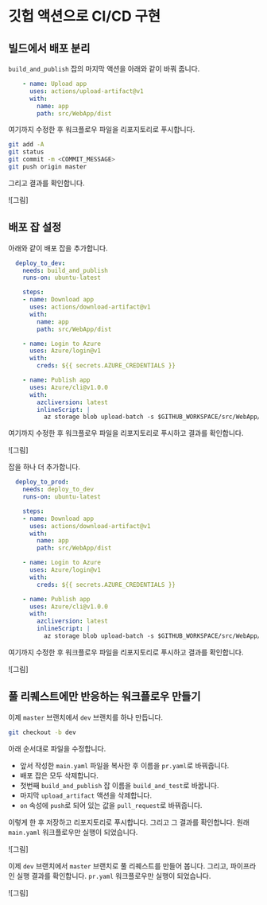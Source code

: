 # 깃헙 액션으로 CI/CD 구현 #

## 빌드에서 배포 분리 ##

`build_and_publish` 잡의 마지막 액션을 아래와 같이 바꿔 줍니다.

```yaml
    - name: Upload app
      uses: actions/upload-artifact@v1
      with:
        name: app
        path: src/WebApp/dist
```

여기까지 수정한 후 워크플로우 파일을 리포지토리로 푸시합니다.

```bash
git add -A
git status
git commit -m <COMMIT_MESSAGE>
git push origin master
```

그리고 결과를 확인합니다.

![그림]


## 배포 잡 설정 ##

아래와 같이 배포 잡을 추가합니다.

```yaml
  deploy_to_dev:
    needs: build_and_publish
    runs-on: ubuntu-latest

    steps:
    - name: Download app
      uses: actions/download-artifact@v1
      with:
        name: app
        path: src/WebApp/dist

    - name: Login to Azure
      uses: Azure/login@v1
      with:
        creds: ${{ secrets.AZURE_CREDENTIALS }}

    - name: Publish app
      uses: Azure/cli@v1.0.0
      with:
        azcliversion: latest
        inlineScript: |
          az storage blob upload-batch -s $GITHUB_WORKSPACE/src/WebApp/dist -d \$web --account-name ${{ secrets.STORAGE_ACCOUNT_NAME }}
```

여기까지 수정한 후 워크플로우 파일을 리포지토리로 푸시하고 결과를 확인합니다.

![그림]

잡을 하나 더 추가합니다.

```yaml
  deploy_to_prod:
    needs: deploy_to_dev
    runs-on: ubuntu-latest

    steps:
    - name: Download app
      uses: actions/download-artifact@v1
      with:
        name: app
        path: src/WebApp/dist

    - name: Login to Azure
      uses: Azure/login@v1
      with:
        creds: ${{ secrets.AZURE_CREDENTIALS }}

    - name: Publish app
      uses: Azure/cli@v1.0.0
      with:
        azcliversion: latest
        inlineScript: |
          az storage blob upload-batch -s $GITHUB_WORKSPACE/src/WebApp/dist -d \$web --account-name ${{ secrets.STORAGE_ACCOUNT_NAME_2 }}
```

여기까지 수정한 후 워크플로우 파일을 리포지토리로 푸시하고 결과를 확인합니다.

![그림]


## 풀 리퀘스트에만 반응하는 워크플로우 만들기 ##

이제 `master` 브랜치에서 `dev` 브랜치를 하나 만듭니다.

```bash
git checkout -b dev
```

아래 순서대로 파일을 수정합니다.

* 앞서 작성한 `main.yaml` 파일을 복사한 후 이름을 `pr.yaml`로 바꿔줍니다.
* 배포 잡은 모두 삭제합니다.
* 첫번째 `build_and_publish` 잡 이름을 `build_and_test`로 바꿉니다.
* 마지막 `upload_artifact` 액션을 삭제합니다.
* `on` 속성에 `push`로 되어 있는 값을 `pull_request`로 바꿔줍니다.

이렇게 한 후 저장하고 리포지토리로 푸시합니다. 그리고 그 결과를 확인합니다. 원래 `main.yaml` 워크플로우만 실행이 되었습니다.

![그림]

이제 `dev` 브랜치에서 `master` 브랜치로 풀 리퀘스트를 만들어 봅니다. 그리고, 파이프라인 실행 결과를 확인합니다. `pr.yaml` 워크플로우만 실행이 되었습니다.

![그림]
